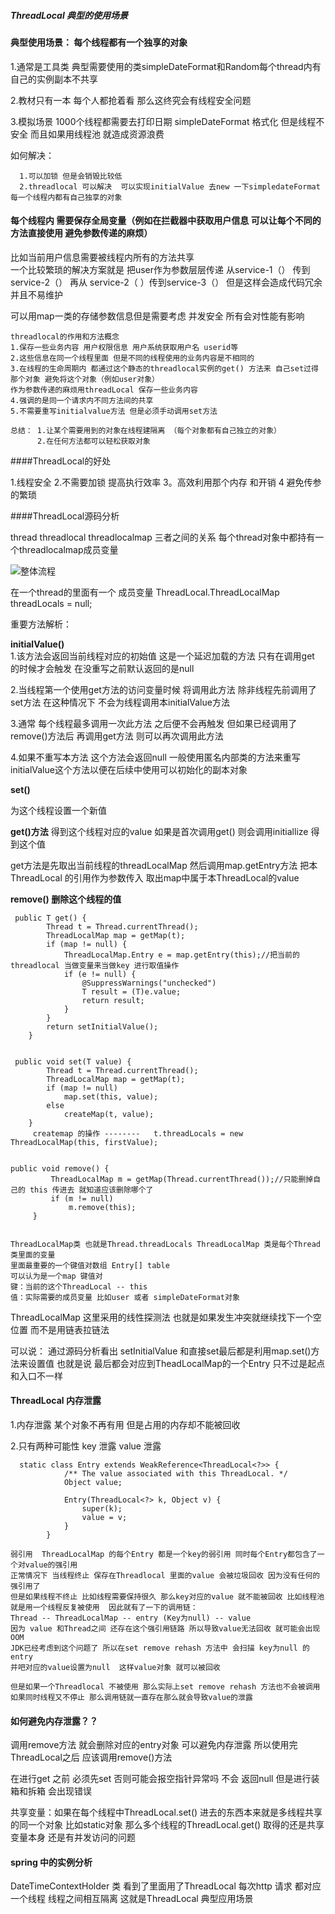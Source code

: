 ##### ThreadLocal 典型的使用场景

#### 典型使用场景： 每个线程都有一个独享的对象 
 
1.通常是工具类 典型需要使用的类simpleDateFormat和Random每个thread内有自己的实例副本不共享

2.教材只有一本 每个人都抢着看 那么这终究会有线程安全问题  

3.模拟场景 1000个线程都需要去打印日期  simpleDateFormat 格式化 但是线程不安全 而且如果用线程池 就造成资源浪费

如何解决：

      1.可以加锁 但是会销毁比较低
      2.threadlocal 可以解决  可以实现initialValue 去new 一下simpledateFormat 每一个线程内都有自己独享的对象

#### 每个线程内 需要保存全局变量（例如在拦截器中获取用户信息 可以让每个不同的方法直接使用 避免参数传递的麻烦）

比如当前用户信息需要被线程内所有的方法共享  
一个比较繁琐的解决方案就是 把user作为参数层层传递 从service-1（） 传到service-2（） 再从 service-2（ ）传到service-3（）
但是这样会造成代码冗余并且不易维护

可以用map一类的存储参数信息但是需要考虑 并发安全 所有会对性能有影响

    threadlocal的作用和方法概念
    1.保存一些业务内容 用户权限信息 用户系统获取用户名 userid等
    2.这些信息在同一个线程里面 但是不同的线程使用的业务内容是不相同的
    3.在线程的生命周期内 都通过这个静态的threadlocal实例的get() 方法来 自己set过得那个对象 避免将这个对象（例如user对象）
    作为参数传递的麻烦用threadLocal 保存一些业务内容 
    4.强调的是同一个请求内不同方法间的共享
    5.不需要重写initialvalue方法 但是必须手动调用set方法

    总结： 1.让某个需要用到的对象在线程建隔离 （每个对象都有自己独立的对象）
          2.在任何方法都可以轻松获取对象
      
####ThreadLocal的好处

1.线程安全 2.不需要加锁 提高执行效率 3。高效利用那个内存 和开销 4 避免传参的繁琐

####ThreadLocal源码分析 
 
 thread threadlocal  threadlocalmap 三者之间的关系  每个thread对象中都持有一个threadlocalmap成员变量 
 
   ![整体流程](https://raw.githubusercontent.com/qiurunze123/imageall/master/threadlocal1.png)


在一个thread的里面有一个 成员变量     ThreadLocal.ThreadLocalMap threadLocals = null;

重要方法解析：

**initialValue()**  
1.该方法会返回当前线程对应的初始值 这是一个延迟加载的方法 只有在调用get 的时候才会触发 在没重写之前默认返回的是null

2.当线程第一个使用get方法的访问变量时候 将调用此方法 除非线程先前调用了set方法 在这种情况下 不会为线程调用本initialValue方法

3.通常 每个线程最多调用一次此方法  之后便不会再触发 但如果已经调用了remove()方法后 再调用get方法 则可以再次调用此方法

4.如果不重写本方法 这个方法会返回null 一般使用匿名内部类的方法来重写initialValue这个方法以便在后续中使用可以初始化的副本对象

**set()**

为这个线程设置一个新值

**get()方法**
得到这个线程对应的value 如果是首次调用get() 则会调用initiallize 得到这个值 

get方法是先取出当前线程的threadLocalMap 然后调用map.getEntry方法 把本ThreadLocal 的引用作为参数传入 取出map中属于本ThreadLocal的value

**remove() 删除这个线程的值**

     public T get() {
            Thread t = Thread.currentThread();
            ThreadLocalMap map = getMap(t);
            if (map != null) {
                ThreadLocalMap.Entry e = map.getEntry(this);//把当前的threadlocal 当做变量来当做key 进行取值操作
                if (e != null) {
                    @SuppressWarnings("unchecked")
                    T result = (T)e.value;
                    return result;
                }
            }
            return setInitialValue();
        }

    
     public void set(T value) {
            Thread t = Thread.currentThread();
            ThreadLocalMap map = getMap(t);
            if (map != null)
                map.set(this, value);
            else
                createMap(t, value);
        }
         createmap 的操作 --------   t.threadLocals = new ThreadLocalMap(this, firstValue);

    
    public void remove() {
             ThreadLocalMap m = getMap(Thread.currentThread());//只能删掉自己的 this 传进去 就知道应该删除哪个了
             if (m != null)
                 m.remove(this);
         }


    ThreadLocalMap类 也就是Thread.threadLocals ThreadLocalMap 类是每个Thread类里面的变量
    里面最重要的一个键值对数组 Entry[] table 
    可以认为是一个map 键值对 
    键：当前的这个ThreadLocal -- this 
    值：实际需要的成员变量 比如user 或者 simpleDateFormat对象 

ThreadLocalMap 这里采用的线性探测法 也就是如果发生冲突就继续找下一个空位置 而不是用链表拉链法

可以说： 通过源码分析看出 setInitialValue 和直接set最后都是利用map.set()方法来设置值
也就是说 最后都会对应到TheadLocalMap的一个Entry 只不过是起点和入口不一样

#### ThreadLocal 内存泄露

1.内存泄露 某个对象不再有用 但是占用的内存却不能被回收  

2.只有两种可能性 key 泄露 value 泄露

      static class Entry extends WeakReference<ThreadLocal<?>> {
                /** The value associated with this ThreadLocal. */
                Object value;
    
                Entry(ThreadLocal<?> k, Object v) {
                    super(k);
                    value = v;
                }
            }

    弱引用  ThreadLocalMap 的每个Entry 都是一个key的弱引用 同时每个Entry都包含了一个对value的强引用  
    正常情况下 当线程终止 保存在Threadlocal 里面的value 会被垃圾回收 因为没有任何的强引用了
    但是如果线程不终止 比如线程需要保持很久 那么key对应的value 就不能被回收 比如线程池就是用一个线程反复被使用  因此就有了一下的调用链：
    Thread -- ThreadLocalMap -- entry (Key为null) -- value 
    因为 value 和Thread之间 还存在这个强引用链路 所以导致value无法回收 就可能会出现OOM
    JDK已经考虑到这个问题了 所以在set remove rehash 方法中 会扫描 key为null 的 entry 
    并吧对应的value设置为null  这样value对象 就可以被回收 

    但是如果一个Threadlocal 不被使用 那么实际上set remove rehash 方法也不会被调用 
    如果同时线程又不停止 那么调用链就一直存在那么就会导致value的泄露 

#### 如何避免内存泄露？？

调用remove方法 就会删除对应的entry对象 可以避免内存泄露 所以使用完ThreadLocal之后 应该调用remove()方法

在进行get 之前 必须先set 否则可能会报空指针异常吗 不会 返回null 但是进行装箱和拆箱 会出现错误

共享变量：如果在每个线程中ThreadLocal.set() 进去的东西本来就是多线程共享的同一个对象 比如static对象 那么多个线程的ThreadLocal.get() 
取得的还是共享变量本身 还是有并发访问的问题

#### spring 中的实例分析

DateTimeContextHolder 类 看到了里面用了ThreadLocal
每次http 请求 都对应一个线程 线程之间相互隔离 这就是ThreadLocal 典型应用场景


